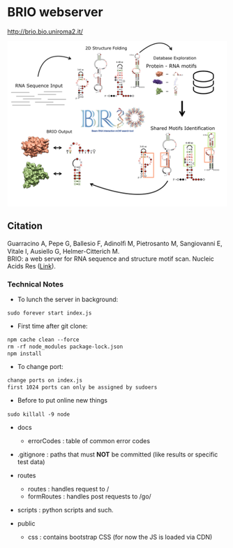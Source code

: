 # BRIO webserver

http://brio.bio.uniroma2.it/

<img src="BRIO_GraphicalAbstract.png" alt="BRIO Graphical Abstract" style="max-height:500px;"/>

## Citation
Guarracino A, Pepe G, Ballesio F, Adinolﬁ M, Pietrosanto M, Sangiovanni E, Vitale I, Ausiello G, Helmer-Citterich M.<br/>
BRIO: a web server for RNA sequence and structure motif scan. Nucleic Acids Res ([Link](https://doi.org/10.1093/nar/gkab400)).

	
### Technical Notes

* To lunch the server in background: 
```
sudo forever start index.js 
```
 
* First time after git clone:
```
npm cache clean --force
rm -rf node_modules package-lock.json
npm install
```

* To change port:
```
change ports on index.js
first 1024 ports can only be assigned by sudoers
```
 	
* Before to put online new things

```sudo killall -9 node```


* docs
	* errorCodes : table of common error codes

* .gitignore : paths that must **NOT** be committed (like results or specific test data)

* routes
	* routes : handles request to / 
	* formRoutes : handles post requests to /go/

* scripts : python scripts and such. 

* public
	* css : contains bootstrap CSS (for now the JS is loaded via CDN)
